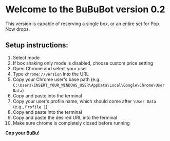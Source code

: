 # Welcome to the BuBuBot version 0.2

This version is capable of reserving a single box, or an entire set for Pop Now drops.

## Setup instructions:

1. Select mode
2. If box shaking only mode is disabled, choose custom price setting
3. Open Chrome and select your user
4. Type `chrome://version` into the URL
5. Copy your Chrome user's base path (e.g., `C:\Users\INSERT_YOUR_WINDOWS_USER\AppData\Local\Google\Chrome\User Data`)
6. Copy and paste into the terminal
7. Copy your user's profile name, which should come after `\User Data` (e.g., `Profile 1`)
8. Copy and paste into the terminal 
9. Copy and paste the desired URL into the terminal
10. Make sure chrome is completely closed before running

**Cop your BuBu!**